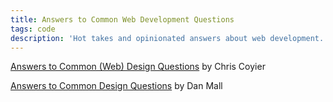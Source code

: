 ```yaml
---
title: Answers to Common Web Development Questions
tags: code
description: 'Hot takes and opinionated answers about web development. Easy peasy, zero nuance.'
---
```


[Answers to Common (Web) Design Questions](https://chriscoyier.net/2023/10/31/answers-to-common-web-design-questions/) by Chris Coyier

[Answers to Common Design Questions](https://danmall.com/posts/answers-to-common-design-questions/) by Dan Mall
